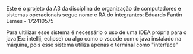 Este é o projeto da A3 da disciplina de organização de computadores e sistemas operacionais segue nome e RA do integrantes:
Eduardo Fantin Lemes - 172410575


Para ultilizar esse sistema é necessário o uso de uma IDEA própria para o java(Ex: intellij, eclipse) ou algo como o vscode com o java instalado na máquina, pois esse sistema utiliza apenas o terminal como "interface"
